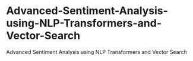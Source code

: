 # Advanced-Sentiment-Analysis-using-NLP-Transformers-and-Vector-Search
Advanced Sentiment Analysis using NLP Transformers and Vector Search
